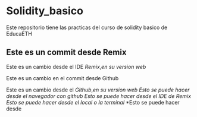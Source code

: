# Solidity_basico
Este repositorio tiene las practicas del curso de solidity basico de EducaETH

## Este es un commit desde Remix

Este es un cambio desde el IDE *Remix*,*en su version web*

Este es un cambio en el commit desde Github

Este es un cambio desde el *Github*,*en su version web*
*Esto se puede hacer desde el navegador con github*
*Esto se puede hacer desde el IDE de Remix*
*Esto se puede hacer desde el local o la terminal*
*Esto se puede hacer desde 
